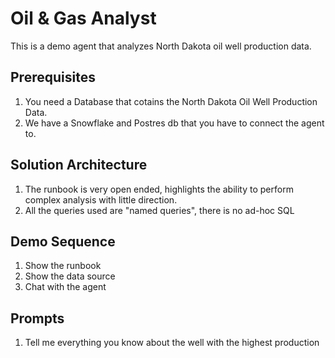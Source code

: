 # Oil & Gas Analyst

This is a demo agent that analyzes North Dakota oil well production data.

## Prerequisites
1. You need a Database that cotains the North Dakota Oil Well Production Data.
2. We have a Snowflake and Postres db that you have to connect the agent to.

## Solution Architecture
1. The runbook is very open ended, highlights the ability to perform complex analysis with little direction.
2. All the queries used are "named queries", there is no ad-hoc SQL

## Demo Sequence
1. Show the runbook
2. Show the data source
3. Chat with the agent

## Prompts
1. Tell me everything you know about the well with the highest production
